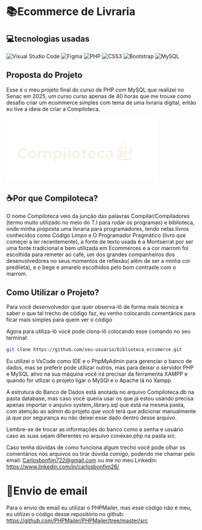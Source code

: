 # 📚Ecommerce de Livraria

## 💻tecnologias usadas
![Visual Studio Code](https://img.shields.io/badge/Visual%20Studio%20Code-0078d7.svg?style=for-the-badge&logo=visual-studio-code&logoColor=white)
![Figma](https://img.shields.io/badge/figma-%23F24E1E.svg?style=for-the-badge&logo=figma&logoColor=white)
![PHP](https://img.shields.io/badge/php-%23777BB4.svg?style=for-the-badge&logo=php&logoColor=white)
![CSS3](https://img.shields.io/badge/css3-%231572B6.svg?style=for-the-badge&logo=css3&logoColor=white)
![Bootstrap](https://img.shields.io/badge/bootstrap-%238511FA.svg?style=for-the-badge&logo=bootstrap&logoColor=white)
![MySQL](https://img.shields.io/badge/mysql-4479A1.svg?style=for-the-badge&logo=mysql&logoColor=white)

## Proposta do Projeto

Esse é o meu projeto final do curso de PHP com MySQL que realizei no Senac em 2025, um curso curso apenas de 40 horas que me trouxe como desafio criar um ecommerce simples com tema de uma livraria digital, então eu tive a ideia de criar a Compiloteca.

<img src="img/logoLight.png" alt="logo da Compiloteca" width="400"/>

## ☕Por que Compiloteca?

O nome Compiloteca veio da junção das palavras Compilar/Compiladores (termo muito utilizado no meio do T.I para rodar os programas) e biblioteca, onde minha proposta uma livraria para programadores, tendo nelas livros conhecidos como Código Limpo e O Programador Pragmático (livro que começei a ler recentemente), a fonte de texto usada é a Montserrat por ser uma fonte tradicional e bem utilizada em Ecommerces e a cor marrom foi escolhida para remeter ao café, um dos grandes companheiros dos desenvolvedores no seus momentos de reflexão( além de ser a minha cor predileta), e o bege e amarelo escolhidos pelo bom contraste com o marrom.

## Como Utilizar o Projeto?

Para você desenvolvedor que quer observa-lô de forma mais técnica e saber o que tal trecho de código faz, eu venho colocando comentários para ficar mais simples para quem ver o código

Agora para utiliza-lô você pode clona-lô colocando esse comando no seu terminal:
```bash
git clone https://github.com/seu-usuario/biblioteca_eccomerce.git
```
Eu utilizei o VsCode como IDE e o PhpMyAdmin para gerenciar o banco de dados, mas se preferir pode utilizar outros, mas para deixar o servidor PHP e MySQL ativo na sua máquina você irá precisar da ferramenta XAMPP e quando for utlizar o projeto ligar o MySQl e o Apache lá no Xampp.

A estrutura do Banco de Dados está anotada no arquivo Compiloteca.db na pasta database, mas caso você queira usar os que já estou usando precisa apenas importar o arquivo system_library.sql que está na mesma pasta, com atenção ao admin do projeto que você terá que adicionar manualmente já que por segurança eu não deixei esse dado dentro desse arquivo.

Lembre-se de trocar as informações do banco como a senha e usuário caso as suas sejam diferentes no arquivo conexao.php na pasta src.

Caso tenha dúvidas de como funciona algum trecho você pode olhar os comentários nos arquivos ou tirar dúvida comigo, podendo me chamar pelo email: Carlosbonfim722@gmail.com ou me no meu Linkedin: https://www.linkedin.com/in/carlosbonfim26/ 

# 📩Envio de email

Para o envio de email eu utilizar o PHPMailer, mas esse código não é meu, eu utilizei o código desse repositório no github: https://github.com/PHPMailer/PHPMailer/tree/master/src